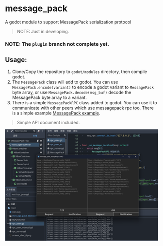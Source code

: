 # message_pack
A godot module to support MessagePack serialization protocol

> NOTE: Just in developing.

### NOTE: The `plugin` branch not complete yet.

## Usage:
1. Clone/Copy the repository to `godot/modules` directory, then compile godot.
2. The `MessagePack` class will add to godot. You can use `MessagePack.encode(variant)` to encode a godot variant to `MessagePack` byte array, or use `MessagePack.decode(msg_buf)` decode the MessagePack byte array to a variant.
3. There is a simple `MessagePackRPC` class added to godot. You can use it to communicate with other peers which use messagepack rpc too. There is a simple example [MessagePack example](https://github.com/matrixant/message_pack_example).

> Simple API document included.

![screenshot](https://raw.githubusercontent.com/matrixant/message_pack_example/main/screen_shot_0.png)
